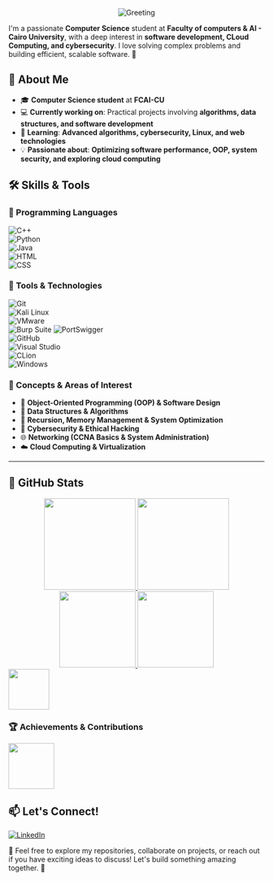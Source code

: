 <div align="center">
  
  ![Greeting](https://readme-typing-svg.herokuapp.com/?lines=Welcome+to+my+profile!;Iam+MALAK+NOUR+ELHUSSIEN👋&center=true&size=25)  

</div>

I'm a passionate **Computer Science** student at **Faculty of computers & AI - Cairo University**, with a deep interest in **software development, CLoud Computing, and cybersecurity**. I love solving complex problems and building efficient, scalable software. 🚀  

## 🚀 About Me  
- 🎓 **Computer Science student** at **FCAI-CU**  
- 💻 **Currently working on**: Practical projects involving **algorithms, data structures, and software development**  
- 🌱 **Learning**: **Advanced algorithms, cybersecurity, Linux, and web technologies**  
- 💡 **Passionate about**: **Optimizing software performance, OOP, system security, and exploring cloud computing**  

## 🛠️ Skills & Tools  

### 🔹 Programming Languages  
![C++](https://img.shields.io/badge/-C%2B%2B-00599C?style=flat&logo=c%2B%2B&logoColor=white)  
![Python](https://img.shields.io/badge/-Python-3776AB?style=flat&logo=python&logoColor=white)  
![Java](https://img.shields.io/badge/-Java-007396?style=flat&logo=java&logoColor=white)  
![HTML](https://img.shields.io/badge/-HTML5-E34F26?style=flat&logo=html5&logoColor=white)  
![CSS](https://img.shields.io/badge/-CSS3-1572B6?style=flat&logo=css3&logoColor=white)  

### 🔹 Tools & Technologies  
![Git](https://img.shields.io/badge/-Git-F05032?style=flat&logo=git&logoColor=white)  
![Kali Linux](https://img.shields.io/badge/-Kali%20Linux-557C94?style=flat&logo=kalilinux&logoColor=white)  
![VMware](https://img.shields.io/badge/-VMware-607078?style=flat&logo=vmware&logoColor=white)  
![Burp Suite](https://img.shields.io/badge/-Burp%20Suite-FF6600?style=flat&logo=burpsuite&logoColor=white)
![PortSwigger](https://img.shields.io/badge/-PortSwigger-F05A22?style=flat&logo=portswigger&logoColor=white)  
![GitHub](https://img.shields.io/badge/-GitHub-181717?style=flat&logo=github&logoColor=white)  
![Visual Studio](https://img.shields.io/badge/-Visual%20Studio-5C2D91?style=flat&logo=visual-studio&logoColor=white)  
![CLion](https://img.shields.io/badge/-CLion-000000?style=flat&logo=clion&logoColor=white)  
![Windows](https://img.shields.io/badge/-Windows-0078D6?style=flat&logo=windows&logoColor=white)  



### 🔹 Concepts & Areas of Interest  
- 🚀 **Object-Oriented Programming (OOP) & Software Design**  
- 📌 **Data Structures & Algorithms**  
- 🔁 **Recursion, Memory Management & System Optimization**  
- 🔐 **Cybersecurity & Ethical Hacking**  
- 🌐 **Networking (CCNA Basics & System Administration)**  
- ☁️ **Cloud Computing & Virtualization** 

---
## 🚀 GitHub Stats  

<div align="center">

<a href="https://github.com/Malaknourr">
  <img height="180em" src="https://github-readme-stats.vercel.app/api?username=Malaknourr&show_icons=true&theme=tokyonight&hide_border=true" />
</a>

<a href="https://github.com/Malaknourr">
  <img height="180em" src="https://github-readme-streak-stats.herokuapp.com/?user=Malaknourr&theme=tokyonight&hide_border=true" />
</a>

<a href="https://github.com/Malaknourr">
  <img height="150em" src="https://github-profile-trophy.vercel.app/?username=Malaknourr&theme=tokyonight&no-frame=true&column=4" />
</a>

<a href="https://github.com/Malaknourr">
  <img height="150em" src="https://github-readme-stats.vercel.app/api/top-langs/?username=Malaknourr&layout=compact&theme=tokyonight&hide_border=true" />
</a>

</div>

<div>
<a href="https://github.com/Malaknourr">
  <img height="80em" src="https://github-readme-streak-stats.herokuapp.com/?user=Malaknourr&theme=tokyonight&hide_border=true" />
</a>

### 🏆 Achievements & Contributions
<a href="https://github.com/Malaknourr">
  <img height="90em" src="https://github-profile-trophy.vercel.app/?username=Malaknourr&theme=tokyonight&no-frame=true&column=3" />
</a>

</div>



## 📫 Let's Connect!  
[![LinkedIn](https://img.shields.io/badge/-LinkedIn-0A66C2?style=flat&logo=linkedin&logoColor=white)](https://www.linkedin.com/in/malak-nourelhussien)  

🚀 Feel free to explore my repositories, collaborate on projects, or reach out if you have exciting ideas to discuss! Let's build something amazing together. 🤝  
